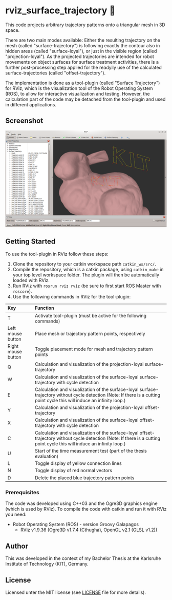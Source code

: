 # rviz_surface_trajectory :arrows_counterclockwise:
This code projects arbitrary trajectory patterns onto a triangular mesh in 3D space.

There are two main modes available:
Either the resulting trajectory on the mesh (called "surface-trajectory") is following exactly the contour also in hidden areas
(called "surface-loyal"), or just in the visible region (called "projection-loyal"). As the projected trajectories are intended
for robot movements on object surfaces for surface treatment activities, there is a further post-processing step applied for the
readyily use of the calculated surface-trajectories (called "offset-trajectory").

The implementation is done as a tool-plugin (called "Surface Trajectory") for RViz, which is the visualization tool of the Robot Operating System (ROS),
to allow for interactive visualization and testing. However, the calculation part of the code may be detached from the
tool-plugin and used in different applications.

## Screenshot
![](RVizStanfordBunnyKIT01.png "RViz with the tool-plugin.")

## Getting Started
To use the tool-plugin in RViz follow these steps:
1. Clone the repository to your catkin workspace path `catkin_ws/src/`.
2. Compile the repository, which is a catkin package, using `catkin_make` in your top level workspace folder. The plugin will
then be automatically loaded with RViz.
3. Run RViz with `rosrun rviz rviz` (be sure to first start ROS Master with `roscore`).
4. Use the following commands in RViz for the tool-plugin:

Key                | Function
:----------------- | :------------------------------------------------------------------
T                  | Activate tool-plugin (must be active for the following commands)
Left mouse button  | Place mesh or trajectory pattern points, respectively
Right mouse button | Toggle placement mode for mesh and trajectory pattern points
Q                  | Calculation and visualization of the projection-loyal surface-trajectory
W                  | Calculation and visualization of the surface-loyal surface-trajectory with cycle detection
E                  | Calculation and visualization of the surface-loyal surface-trajectory without cycle detection (Note: If there is a cutting point cycle this will induce an infinity loop.)
Y                  | Calculation and visualization of the projection-loyal offset-trajectory
X                  | Calculation and visualization of the surface-loyal offset-trajectory with cycle detection
C                  | Calculation and visualization of the surface-loyal offset-trajectory without cycle detection (Note: If there is a cutting point cycle this will induce an infinity loop.)
U                  | Start of the time measurement test (part of the thesis evaluation)
L                  | Toggle display of yellow connection lines
N                  | Toggle display of red normal vectors
D                  | Delete the placed blue trajectory pattern points

### Prerequisites
The code was developed using C++03 and the Ogre3D graphics engine (which is used by RViz). To compile the code with catkin and
run it with RViz you need:

* Robot Operating System (ROS) - version Groovy Galapagos
  * RViz v1.9.36 (Ogre3D v1.7.4 (Cthugha), OpenGL v2.1 (GLSL v1.2))
  
## Author
This was developed in the context of my Bachelor Thesis at the Karlsruhe Institute of Technology (KIT), Germany.

## License
Licensed unter the MIT license (see [LICENSE](LICENSE) file for more details).
